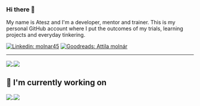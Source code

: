 ### Hi there 👋

My name is Atesz and I'm a developer, mentor and trainer. This is my personal GitHub account where I put the outcomes of my trials, learning projects and everyday tinkering.

[![Linkedin: molnar45](https://img.shields.io/badge/-molnar45-blue?style=flat-square&logo=Linkedin&logoColor=white&link=https://www.linkedin.com/in/molnar45/)](https://www.linkedin.com/in/molnar45/)
[![Goodreads: Attila molnár](https://img.shields.io/badge/-AttilaMoln%C3%A1r-A6CE39?style=flat-square&logo=Goodreads&logoColor=white)](https://www.goodreads.com/user/show/63012866-attila-moln-r)

---

<a href="https://github.com/molnar-atesz">
  <img align="center" src="https://github-readme-stats.vercel.app/api?username=molnar-atesz&show_icons=true&theme=onedark" />
</a>

<a href="https://github.com/molnar-atesz">
  <img align="center" src="https://github-readme-stats.vercel.app/api/top-langs/?username=molnar-atesz&show_icons=true&theme=onedark&hide=ruby&layout=compact" />
</a>

## 🔭 I'm currently working on

<a href="https://github.com/molnar-atesz/burrito-translate-react">
  <img align="center" src="https://github-readme-stats.vercel.app/api/pin/?username=molnar-atesz&repo=burrito-translate-react&theme=onedark" />
</a>
<a href="https://github.com/molnar-atesz/burrito-translate-wrapper">
  <img align="center" src="https://github-readme-stats.vercel.app/api/pin/?username=molnar-atesz&repo=burrito-translate-wrapper&theme=onedark" />
</a>
